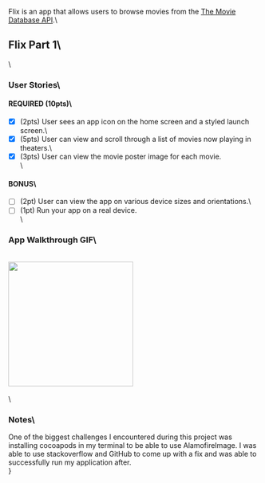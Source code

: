 Flix is an app that allows users to browse movies from the [The Movie Database API](http://docs.themoviedb.apiary.io/#).\

## Flix Part 1\
\
### User Stories\
#### REQUIRED (10pts)\
- [X] (2pts) User sees an app icon on the home screen and a styled launch screen.\
- [X] (5pts) User can view and scroll through a list of movies now playing in theaters.\
- [X] (3pts) User can view the movie poster image for each movie.\
\
#### BONUS\
- [ ] (2pt) User can view the app on various device sizes and orientations.\
- [ ] (1pt) Run your app on a real device.\
\
### App Walkthrough GIF\
\
<img src="https://recordit.co/ILEzB4QT15" width=250><br>\
\
### Notes\
One of the biggest challenges I encountered during this project was installing cocoapods in my terminal to be able to use AlamofireImage. I was able to use stackoverflow and GitHub to come up with a fix and was able to successfully run my application after.\
}
